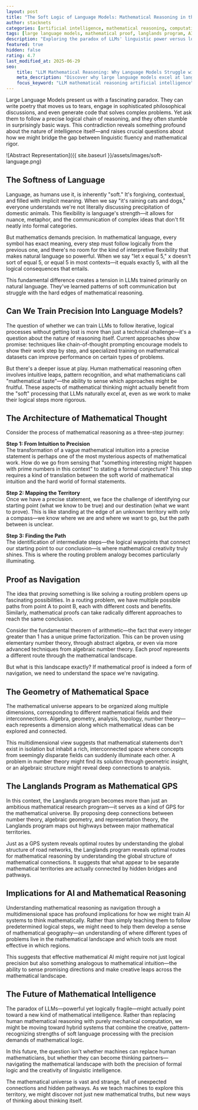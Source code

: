 ```yaml
---
layout: post
title: "The Soft Logic of Language Models: Mathematical Reasoning in the Age of AI"
author: stacknets
categories: [artificial intelligence, mathematical reasoning, computational logic]
tags: [large language models, mathematical proof, langlands program, AI reasoning, mathematical intelligence, proof theory, computational mathematics, logical reasoning]
description: "Exploring the paradox of LLMs' linguistic power versus logical fragility, and how mathematical reasoning might be understood as navigation through multidimensional conceptual space."
featured: true
hidden: false
rating: 4.7
last_modified_at: 2025-06-29
seo:
    title: "LLM Mathematical Reasoning: Why Language Models Struggle with Logic [2025]"
    meta_description: "Discover why large language models excel at language but struggle with mathematical reasoning, and explore new approaches to AI mathematical intelligence."
    focus_keyword: "LLM mathematical reasoning artificial intelligence"
---
```


Large Language Models present us with a fascinating paradox. They can write poetry that moves us to tears, engage in sophisticated philosophical discussions, and even generate code that solves complex problems. Yet ask them to follow a precise logical chain of reasoning, and they often stumble in surprisingly basic ways. This contradiction reveals something profound about the nature of intelligence itself—and raises crucial questions about how we might bridge the gap between linguistic fluency and mathematical rigor.

![Abstract Representation]({{ site.baseurl }}/assets/images/soft-language.png)

## The Softness of Language

Language, as humans use it, is inherently "soft." It's forgiving, contextual, and filled with implicit meaning. When we say "it's raining cats and dogs," everyone understands we're not literally discussing precipitation of domestic animals. This flexibility is language's strength—it allows for nuance, metaphor, and the communication of complex ideas that don't fit neatly into formal categories.

But mathematics demands precision. In mathematical language, every symbol has exact meaning, every step must follow logically from the previous one, and there's no room for the kind of interpretive flexibility that makes natural language so powerful. When we say "let x equal 5," x doesn't sort of equal 5, or equal 5 in most contexts—it equals exactly 5, with all the logical consequences that entails.

This fundamental difference creates a tension in LLMs trained primarily on natural language. They've learned patterns of soft communication but struggle with the hard edges of mathematical reasoning.

## Can We Train Precision Into Language Models?

The question of whether we can train LLMs to follow iterative, logical processes without getting lost is more than just a technical challenge—it's a question about the nature of reasoning itself. Current approaches show promise: techniques like chain-of-thought prompting encourage models to show their work step by step, and specialized training on mathematical datasets can improve performance on certain types of problems.

But there's a deeper issue at play. Human mathematical reasoning often involves intuitive leaps, pattern recognition, and what mathematicians call "mathematical taste"—the ability to sense which approaches might be fruitful. These aspects of mathematical thinking might actually benefit from the "soft" processing that LLMs naturally excel at, even as we work to make their logical steps more rigorous.

## The Architecture of Mathematical Thought

Consider the process of mathematical reasoning as a three-step journey:

**Step 1: From Intuition to Precision**  
The transformation of a vague mathematical intuition into a precise statement is perhaps one of the most mysterious aspects of mathematical work. How do we go from sensing that "something interesting might happen with prime numbers in this context" to stating a formal conjecture? This step requires a kind of translation between the soft world of mathematical intuition and the hard world of formal statements.

**Step 2: Mapping the Territory**  
Once we have a precise statement, we face the challenge of identifying our starting point (what we know to be true) and our destination (what we want to prove). This is like standing at the edge of an unknown territory with only a compass—we know where we are and where we want to go, but the path between is unclear.

**Step 3: Finding the Path**  
The identification of intermediate steps—the logical waypoints that connect our starting point to our conclusion—is where mathematical creativity truly shines. This is where the routing problem analogy becomes particularly illuminating.

## Proof as Navigation

The idea that proving something is like solving a routing problem opens up fascinating possibilities. In a routing problem, we have multiple possible paths from point A to point B, each with different costs and benefits. Similarly, mathematical proofs can take radically different approaches to reach the same conclusion.

Consider the fundamental theorem of arithmetic—the fact that every integer greater than 1 has a unique prime factorization. This can be proven using elementary number theory, through abstract algebra, or even via more advanced techniques from algebraic number theory. Each proof represents a different route through the mathematical landscape.

But what is this landscape exactly? If mathematical proof is indeed a form of navigation, we need to understand the space we're navigating.

## The Geometry of Mathematical Space

The mathematical universe appears to be organized along multiple dimensions, corresponding to different mathematical fields and their interconnections. Algebra, geometry, analysis, topology, number theory—each represents a dimension along which mathematical ideas can be explored and connected.

This multidimensional view suggests that mathematical statements don't exist in isolation but inhabit a rich, interconnected space where concepts from seemingly disparate fields can suddenly illuminate each other. A problem in number theory might find its solution through geometric insight, or an algebraic structure might reveal deep connections to analysis.

## The Langlands Program as Mathematical GPS

In this context, the Langlands program becomes more than just an ambitious mathematical research program—it serves as a kind of GPS for the mathematical universe. By proposing deep connections between number theory, algebraic geometry, and representation theory, the Langlands program maps out highways between major mathematical territories.

Just as a GPS system reveals optimal routes by understanding the global structure of road networks, the Langlands program reveals optimal routes for mathematical reasoning by understanding the global structure of mathematical connections. It suggests that what appear to be separate mathematical territories are actually connected by hidden bridges and pathways.

## Implications for AI and Mathematical Reasoning

Understanding mathematical reasoning as navigation through a multidimensional space has profound implications for how we might train AI systems to think mathematically. Rather than simply teaching them to follow predetermined logical steps, we might need to help them develop a sense of mathematical geography—an understanding of where different types of problems live in the mathematical landscape and which tools are most effective in which regions.

This suggests that effective mathematical AI might require not just logical precision but also something analogous to mathematical intuition—the ability to sense promising directions and make creative leaps across the mathematical landscape.

## The Future of Mathematical Intelligence

The paradox of LLMs—powerful yet logically fragile—might actually point toward a new kind of mathematical intelligence. Rather than replacing human mathematical reasoning with purely mechanical computation, we might be moving toward hybrid systems that combine the creative, pattern-recognizing strengths of soft language processing with the precision demands of mathematical logic.

In this future, the question isn't whether machines can replace human mathematicians, but whether they can become thinking partners—navigating the mathematical landscape with both the precision of formal logic and the creativity of linguistic intelligence.

The mathematical universe is vast and strange, full of unexpected connections and hidden pathways. As we teach machines to explore this territory, we might discover not just new mathematical truths, but new ways of thinking about thinking itself.